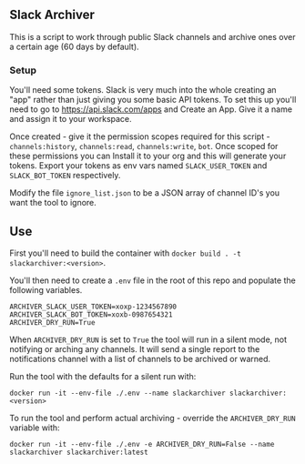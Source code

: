 ## Slack Archiver

This is a script to work through public Slack channels and archive ones over a certain age (60 days by default). 

### Setup
You'll need some tokens. Slack is very much into the whole creating an "app" rather than just giving you some basic API tokens. To set this up
you'll need to go to https://api.slack.com/apps and Create an App. Give it a name and assign it to your workspace. 

Once created - give it the permission scopes required for this script - `channels:history`, `channels:read`, `channels:write`, `bot`. Once scoped for these
permissions you can Install it to your org and this will generate your tokens. Export your tokens as env vars named `SLACK_USER_TOKEN` and `SLACK_BOT_TOKEN` respectively. 

Modify the file `ignore_list.json` to be a JSON array of channel ID's you want the tool to ignore.

## Use
First you'll need to build the container with `docker build . -t slackarchiver:<version>`.

You'll then need to create a `.env` file in the root of this repo and populate the following variables.

```
ARCHIVER_SLACK_USER_TOKEN=xoxp-1234567890
ARCHIVER_SLACK_BOT_TOKEN=xoxb-0987654321
ARCHIVER_DRY_RUN=True
```

When `ARCHIVER_DRY_RUN` is set to `True` the tool will run in a silent mode, not notifying or arching any channels. It will send a single report to the notifications channel with a list of channels to be archived or warned. 

Run the tool with the defaults for a silent run with:

`docker run -it --env-file ./.env --name slackarchiver slackarchiver:<version>`

To run the tool and perform actual archiving - override the `ARCHIVER_DRY_RUN` variable with:

`docker run -it --env-file ./.env -e ARCHIVER_DRY_RUN=False --name slackarchiver slackarchiver:latest`